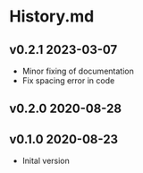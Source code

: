 # History.md

## v0.2.1 2023-03-07
- Minor fixing of documentation
- Fix spacing error in code

## v0.2.0 2020-08-28

## v0.1.0 2020-08-23
- Inital version
